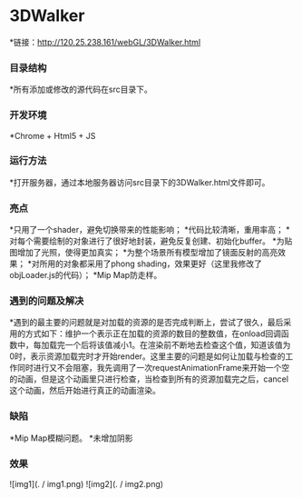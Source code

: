 # 3DWalker
*链接：http://120.25.238.161/webGL/3DWalker.html

### 目录结构
*所有添加或修改的源代码在src目录下。


### 开发环境
*Chrome + Html5 + JS

### 运行方法
*打开服务器，通过本地服务器访问src目录下的3DWalker.html文件即可。


### 亮点
*只用了一个shader，避免切换带来的性能影响；
*代码比较清晰，重用率高；
*对每个需要绘制的对象进行了很好地封装，避免反复创建、初始化buffer。
*为贴图增加了光照，使得更加真实；
*为整个场景所有模型增加了镜面反射的高亮效果；
*对所用的对象都采用了phong shading，效果更好（这里我修改了objLoader.js的代码）；
*Mip Map防走样。




### 遇到的问题及解决
*遇到的最主要的问题就是对加载的资源的是否完成判断上，尝试了很久，最后采用的方式如下：维护一个表示正在加载的资源的数目的整数值，在onload回调函数中，每加载完一个后将该值减小1。在渲染前不断地去检查这个值，知道该值为0时，表示资源加载完时才开始render。这里主要的问题是如何让加载与检查的工作同时进行又不会阻塞，我先调用了一次requestAnimationFrame来开始一个空的动画，但是这个动画里只进行检查，当检查到所有的资源加载完之后，cancel这个动画，然后开始进行真正的动画渲染。

### 缺陷
*Mip Map模糊问题。
*未增加阴影

### 效果
![img1](. / img1.png)
![img2](. / img2.png)
